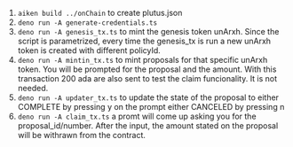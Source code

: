 1. ```aiken build ../onChain``` to create plutus.json
2. ```deno run -A generate-credentials.ts```
3. ```deno run -A genesis_tx.ts``` to mint the genesis token unArxh. Since the script is parametrized, every time the genesis_tx is run a new unArxh token is created with different policyId.
4. ```deno run -A mintin_tx.ts``` to mint proposals for that specific unArxh token. You will be prompted for the proposal and the amount. With this transaction 200 ada are also sent to test the claim funcionality. It is not needed.
5. ```deno run -A updater_tx.ts``` to update the state of the proposal to either COMPLETE by pressing y on the prompt either CANCELED by pressing n
6.  ```deno run -A claim_tx.ts``` a promt will come up asking you for the proposal_id/number. After the input, the amount stated on the proposal will be withrawn from the contract.
